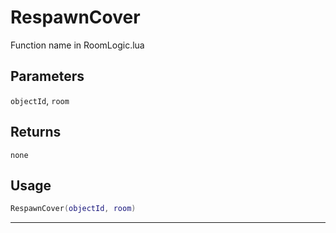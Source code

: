 # RespawnCover
Function name in RoomLogic.lua
## Parameters
`objectId`, `room`
## Returns
`none`
## Usage
```lua
RespawnCover(objectId, room)
```
---
